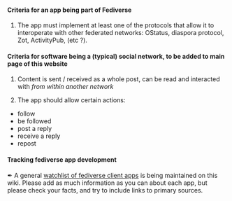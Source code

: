 #### Criteria for an app being part of Fediverse

1) The app must implement at least one of the protocols that allow it to interoperate with other federated networks: OStatus, diaspora protocol, Zot, ActivityPub, (etc ?).

#### Criteria for software being a (typical) social network, to be added to main page of this website
  1) Content is sent / received as a whole post, can be read and interacted with *from within another network*

  2) The app should allow certain actions:
  * follow
  * be followed
  * post a reply
  * receive a reply
  * repost

#### Tracking fediverse app development

&#10002; A general [watchlist of fediverse client apps](https://gitlab.com/fediverse/fediverse.gitlab.io/wikis/watchlist-for-client-apps) is being maintained on this wiki. Please add as much information as you can about each app, but please check your facts, and try to include links to primary sources.